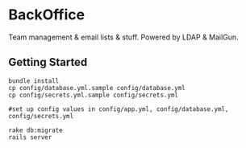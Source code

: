# BackOffice

Team management & email lists & stuff.  Powered by LDAP & MailGun.

## Getting Started
````
bundle install
cp config/database.yml.sample config/database.yml
cp config/secrets.yml.sample config/secrets.yml

#set up config values in config/app.yml, config/database.yml, config/secrets.yml

rake db:migrate
rails server
````
